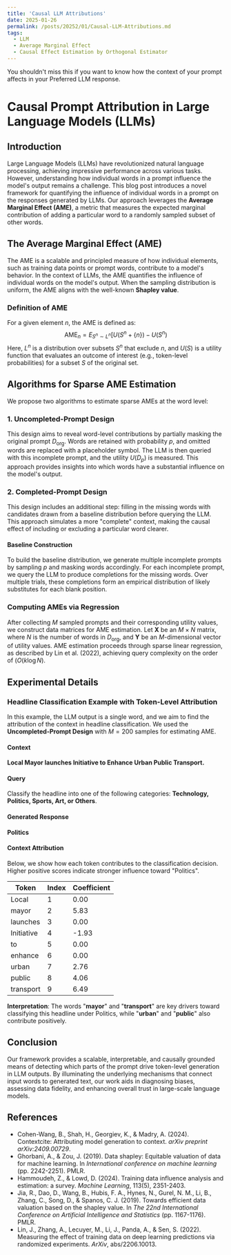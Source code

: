 ```yaml
---
title: 'Causal LLM Attributions'
date: 2025-01-26
permalink: /posts/20252/01/Causal-LLM-Attributions.md
tags:
  - LLM
  - Average Marginal Effect
  - Causal Effect Estimation by Orthogonal Estimator
---
```


You shouldn't miss this if you want to know how the context of your prompt affects in your Preferred LLM response.

# Causal Prompt Attribution in Large Language Models (LLMs)

## Introduction

Large Language Models (LLMs) have revolutionized natural language processing, achieving impressive performance across various tasks. However, understanding how individual words in a prompt influence the model's output remains a challenge. This blog post introduces a novel framework for quantifying the influence of individual words in a prompt on the responses generated by LLMs. Our approach leverages the **Average Marginal Effect (AME)**, a metric that measures the expected marginal contribution of adding a particular word to a randomly sampled subset of other words.

## The Average Marginal Effect (AME)

The AME is a scalable and principled measure of how individual elements, such as training data points or prompt words, contribute to a model's behavior. In the context of LLMs, the AME quantifies the influence of individual words on the model's output. When the sampling distribution is uniform, the AME aligns with the well-known **Shapley value**.

### Definition of AME

For a given element $n$, the AME is defined as:
$$ \text{AME}_{n} = E_{S^{n}\sim L^{n}}[U(S^{n}+\{n\})-U(S^{n})$$ Here, $L^{n}$ is a distribution over subsets $S^{n}$ that exclude $n$, and $U(S)$ is a utility function that evaluates an outcome of interest (e.g., token-level probabilities) for a subset $S$ of the original set.

## Algorithms for Sparse AME Estimation

We propose two algorithms to estimate sparse AMEs at the word level:

### 1. Uncompleted-Prompt Design

This design aims to reveal word-level contributions by partially masking the original prompt $D_{\text{org}}$. Words are retained with probability $p$, and omitted words are replaced with a placeholder symbol. The LLM is then queried with this incomplete prompt, and the utility $U(D_{p})$ is measured. This approach provides insights into which words have a substantial influence on the model's output.

### 2. Completed-Prompt Design

This design includes an additional step: filling in the missing words with candidates drawn from a baseline distribution before querying the LLM. This approach simulates a more "complete" context, making the causal effect of including or excluding a particular word clearer.

#### Baseline Construction

To build the baseline distribution, we generate multiple incomplete prompts by sampling $p$ and masking words accordingly. For each incomplete prompt, we query the LLM to produce completions for the missing words. Over multiple trials, these completions form an empirical distribution of likely substitutes for each blank position.

### Computing AMEs via Regression

After collecting $M$ sampled prompts and their corresponding utility values, we construct data matrices for AME estimation. Let $\mathbf{X}$ be an $M\times N$ matrix, where $N$ is the number of words in $D_{\text{org}}$, and $\mathbf{Y}$ be an $M$-dimensional vector of utility values. AME estimation proceeds through sparse linear regression, as described by Lin et al. (2022), achieving query complexity on the order of $(O(k\log N)$.

## Experimental Details

### Headline Classification Example with Token-Level Attribution

In this example, the LLM output is a single word, and we aim to find the attribution of the context in headline classification. We used the **Uncompleted-Prompt Design** with $M=200$ samples for estimating AME.

#### Context

**Local Mayor launches Initiative to Enhance Urban Public Transport.**

#### Query

Classify the headline into one of the following categories: **Technology, Politics, Sports, Art, or Others**.

#### Generated Response

**Politics**

#### Context Attribution

Below, we show how each token contributes to the classification decision. Higher positive scores indicate stronger influence toward "Politics".

| Token     | Index | Coefficient |
|-----------|-------|-------------|
| Local     | 1     | 0.00        |
| mayor     | 2     | 5.83        |
| launches  | 3     | 0.00        |
| Initiative| 4     | -1.93       |
| to        | 5     | 0.00        |
| enhance   | 6     | 0.00        |
| urban     | 7     | 2.76        |
| public    | 8     | 4.06        |
| transport | 9     | 6.49        |

**Interpretation**: The words "**mayor**" and "**transport**" are key drivers toward classifying this headline under Politics, while "**urban**" and "**public**" also contribute positively.

## Conclusion

Our framework provides a scalable, interpretable, and causally grounded means of detecting which parts of the prompt drive token-level generation in LLM outputs. By illuminating the underlying mechanisms that connect input words to generated text, our work aids in diagnosing biases, assessing data fidelity, and enhancing overall trust in large-scale language models.

## References

- Cohen-Wang, B., Shah, H., Georgiev, K., & Madry, A. (2024). Contextcite: Attributing model generation to context. _arXiv preprint arXiv:2409.00729_.
- Ghorbani, A., & Zou, J. (2019). Data shapley: Equitable valuation of data for machine learning. In _International conference on machine learning_ (pp. 2242-2251). PMLR.
- Hammoudeh, Z., & Lowd, D. (2024). Training data influence analysis and estimation: a survey. _Machine Learning_, 113(5), 2351-2403.
- Jia, R., Dao, D., Wang, B., Hubis, F. A., Hynes, N., Gurel, N. M., Li, B., Zhang, C., Song, D., & Spanos, C. J. (2019). Towards efficient data valuation based on the shapley value. In _The 22nd International Conference on Artificial Intelligence and Statistics_ (pp. 1167-1176). PMLR.
- Lin, J., Zhang, A., Lecuyer, M., Li, J., Panda, A., & Sen, S. (2022). Measuring the effect of training data on deep learning predictions via randomized experiments. _ArXiv_, abs/2206.10013.
